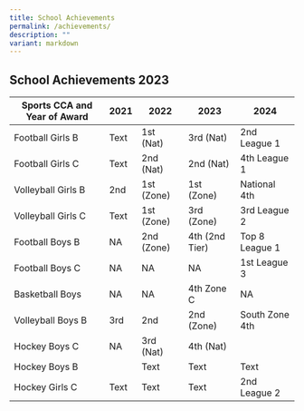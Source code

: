 ```yaml
---
title: School Achievements
permalink: /achievements/
description: ""
variant: markdown
---
```

## **School Achievements 2023**



|Sports CCA and Year of Award| 2021 | 2022 |2023 |2024 |
| -------- | -------- | -------- |-------- |-------- |
| Football Girls B    | Text     | 1st (Nat)    |3rd (Nat)   |2nd League 1  |
| Football Girls C    | Text     | 2nd (Nat)   | 2nd (Nat)   |4th  League 1     |
| Volleyball Girls B    | 2nd  | 1st (Zone) |1st (Zone)   |National 4th    |
| Volleyball Girls C    | Text     | 1st (Zone)  |3rd (Zone)  |3rd League 2    |
| Football Boys B   | NA  | 2nd (Zone) |4th (2nd Tier)|Top 8 League 1   |
| Football Boys C     | NA      | NA        |NA       |1st League 3    |
| Basketball Boys    | NA     | NA     |4th Zone C   |NA     |
| Volleyball Boys B    | 3rd     | 2nd     |2nd (Zone)    |South Zone 4th   |
| Hockey Boys C | NA     | 3rd (Nat)    |4th (Nat)    |    |
| Hockey Boys B |  | Text     | Text     |Text     |3rd League 1     |
| Hockey Girls C   | Text     | Text     |Text     |2nd League 2   |

















